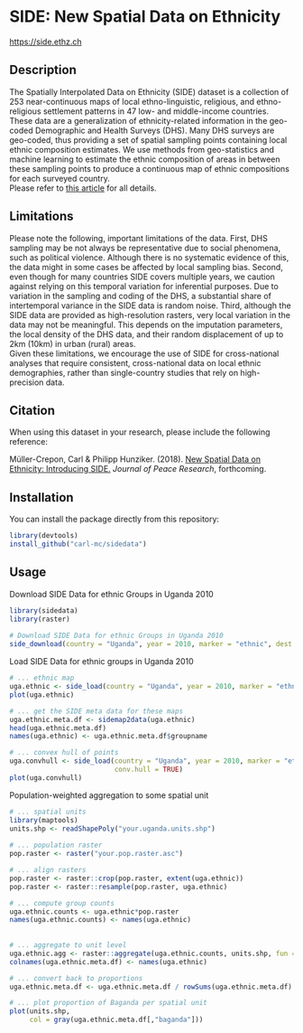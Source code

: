 # SIDE: New Spatial Data on Ethnicity

https://side.ethz.ch

Description
------------
The Spatially Interpolated Data on Ethnicity (SIDE) dataset is a collection of 253 near-continuous maps of local ethno-linguistic, religious, and ethno-religious settlement patterns in 47 low- and middle-income countries. These data are a generalization of ethnicity-related information in the geo-coded Demographic and Health Surveys (DHS). Many DHS surveys are geo-coded, thus providing a set of spatial sampling points containing local ethnic composition estimates. We use methods from geo-statistics and machine learning to estimate the ethnic composition of areas in between these sampling points to produce a continuous map of ethnic compositions for each surveyed country. 
  <br>
 Please refer to <a href="https://icr.ethz.ch/publications/spatial-data-on-ethnicity/" target="_blank">this article</a> for all details.
  
Limitations
------------
 Please note the following, important limitations of the data. First, DHS sampling may be not always be representative due to social phenomena, such as political violence. Although there is no systematic evidence of this, the data might in some cases be affected by local sampling bias.
Second, even though for many countries SIDE covers multiple years, we caution against relying on this temporal variation for inferential purposes. Due to variation in the sampling and coding of the DHS, a substantial share of intertemporal variance in the SIDE data is random noise.
Third, although the SIDE data are provided as high-resolution rasters, very local variation in the data may not be meaningful. This depends on the imputation parameters, the local density of the DHS data, and their random displacement of up to 2km (10km) in urban (rural) areas.
  <br>
 Given these limitations, we encourage the use of SIDE for cross-national analyses that require consistent, cross-national data on local ethnic demographies, rather than single-country studies that rely on high-precision data.
  
Citation
------------
When using this dataset in your research, please include the following reference:

Müller-Crepon, Carl & Philipp Hunziker. (2018). <a href="https://icr.ethz.ch/publications/spatial-data-on-ethnicity/" target="_blank">New Spatial Data on Ethnicity: Introducing SIDE.</a> <i>Journal of Peace Research</i>, forthcoming.

Installation
------------

You can install the package directly from this repository:

``` r
library(devtools)
install_github("carl-mc/sidedata")
```

Usage
------------

Download SIDE Data for ethnic Groups in Uganda 2010
``` r
library(sidedata)
library(raster)
  
# Download SIDE Data for ethnic Groups in Uganda 2010
side_download(country = "Uganda", year = 2010, marker = "ethnic", dest.dir = getwd())
```

Load SIDE Data for ethnic groups in Uganda 2010
``` r
# ... ethnic map
uga.ethnic <- side_load(country = "Uganda", year = 2010, marker = "ethnic", source.dir = getwd())
plot(uga.ethnic)

# ... get the SIDE meta data for these maps
uga.ethnic.meta.df <- sidemap2data(uga.ethnic)
head(uga.ethnic.meta.df)
names(uga.ethnic) <- uga.ethnic.meta.df$groupname

# ... convex hull of points
uga.convhull <- side_load(country = "Uganda", year = 2010, marker = "ethnic", source.dir = "~/Data/side_v1",
                          conv.hull = TRUE)
plot(uga.convhull)
```

Population-weighted aggregation to some spatial unit
```r
# ... spatial units
library(maptools)
units.shp <- readShapePoly("your.uganda.units.shp")
  
# ... population raster
pop.raster <- raster("your.pop.raster.asc")

# ... align rasters
pop.raster <- raster::crop(pop.raster, extent(uga.ethnic))
pop.raster <- raster::resample(pop.raster, uga.ethnic)

# ... compute group counts
uga.ethnic.counts <- uga.ethnic*pop.raster
names(uga.ethnic.counts) <- names(uga.ethnic)
  
  
# ... aggregate to unit level
uga.ethnic.agg <- raster::aggregate(uga.ethnic.counts, units.shp, fun = sum)
colnames(uga.ethnic.meta.df) <- names(uga.ethnic)

# ... convert back to proportions
uga.ethnic.meta.df <- uga.ethnic.meta.df / rowSums(uga.ethnic.meta.df)

# ... plot proportion of Baganda per spatial unit
plot(units.shp, 
     col = gray(uga.ethnic.meta.df[,"baganda"]))
```
